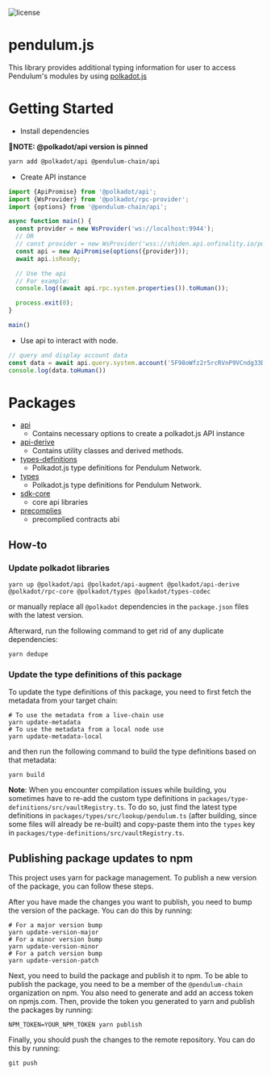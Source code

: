 ![license](https://img.shields.io/badge/License-Apache%202.0-blue?logo=apache&style=flat-square)

# pendulum.js

This library provides additional typing information for user to access Pendulum's modules by
using [polkadot.js](https://github.com/polkadot-js/api)

# Getting Started

- Install dependencies

**📝NOTE: @polkadot/api version is pinned**

```bash
yarn add @polkadot/api @pendulum-chain/api
```

- Create API instance

```ts
import {ApiPromise} from '@polkadot/api';
import {WsProvider} from '@polkadot/rpc-provider';
import {options} from '@pendulum-chain/api';

async function main() {
  const provider = new WsProvider('ws://localhost:9944');
  // OR
  // const provider = new WsProvider('wss://shiden.api.onfinality.io/public-ws');
  const api = new ApiPromise(options({provider}));
  await api.isReady;

  // Use the api
  // For example:
  console.log((await api.rpc.system.properties()).toHuman());

  process.exit(0);
}

main()
```

- Use api to interact with node.

```ts
// query and display account data
const data = await api.query.system.account('5F98oWfz2r5rcRVnP9VCndg33DAAsky3iuoBSpaPUbgN9AJn');
console.log(data.toHuman())
```

# Packages

- [api](./packages/api)
  - Contains necessary options to create a polkadot.js API instance
- [api-derive](./packages/api-derive)
  - Contains utility classes and derived methods.
- [types-definitions](./packages/type-definitions)
  - Polkadot.js type definitions for Pendulum Network.
- [types](./packages/types)
  - Polkadot.js type definitions for Pendulum Network.
- [sdk-core](./packages/sdk-core)
  - core api libraries
- [precomplies](./packages/precomplies)
  - precomplied contracts abi

## How-to

### Update polkadot libraries

```shell
yarn up @polkadot/api @polkadot/api-augment @polkadot/api-derive @polkadot/rpc-core @polkadot/types @polkadot/types-codec
```

or manually replace all `@polkadot` dependencies in the `package.json` files with the latest version.

Afterward, run the following command to get rid of any duplicate dependencies:

```shell
yarn dedupe
```

### Update the type definitions of this package

To update the type definitions of this package, you need to first fetch the metadata from your target chain:

```shell
# To use the metadata from a live-chain use
yarn update-metadata
# To use the metadata from a local node use
yarn update-metadata-local
```

and then run the following command to build the type definitions based on that metadata:

```shell
yarn build
```

**Note**: When you encounter compilation issues while building, you sometimes have to re-add the custom type definitions
in `packages/type-definitions/src/vaultRegistry.ts`.
To do so, just find the latest type definitions in `packages/types/src/lookup/pendulum.ts` (after building, since some
files will already be re-built) and copy-paste them into the `types` key
in `packages/type-definitions/src/vaultRegistry.ts`.

## Publishing package updates to npm

This project uses yarn for package management. To publish a new version of the package, you can follow these steps.

After you have made the changes you want to publish, you need to bump the version of the package. You can do this by
running:

```shell
# For a major version bump
yarn update-version-major
# For a minor version bump
yarn update-version-minor
# For a patch version bump
yarn update-version-patch
```

Next, you need to build the package and publish it to npm.
To be able to publish the package, you need to be a member of the `@pendulum-chain` organization on npm.
You also need to generate and add an access token on npmjs.com.
Then, provide the token you generated to yarn and publish the packages by running:

```shell
NPM_TOKEN=YOUR_NPM_TOKEN yarn publish
```

Finally, you should push the changes to the remote repository. You can do this by running:

```shell
git push
```

